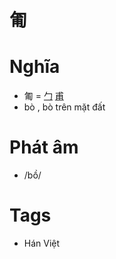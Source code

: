 # 匍

# Nghĩa
* 匍 = [勹](勹.md) [甫](甫.md)
* bò , bò trên mặt đất

# Phát âm
* /bồ/

# Tags
* Hán Việt

<script>window.HANZI_FIELD='匍';</script>
